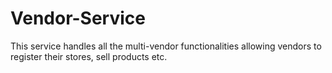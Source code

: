 # Vendor-Service
This service handles all the multi-vendor functionalities  allowing vendors to register their stores, sell products etc.
